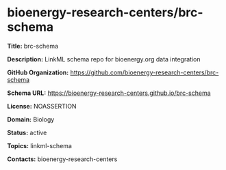 # bioenergy-research-centers/brc-schema

**Title:** brc-schema

**Description:** LinkML schema repo for bioenergy.org data integration

**GitHub Organization:** https://github.com/bioenergy-research-centers/brc-schema

**Schema URL:** https://bioenergy-research-centers.github.io/brc-schema

**License:** NOASSERTION

**Domain:** Biology

**Status:** active

**Topics:** linkml-schema

**Contacts:** bioenergy-research-centers